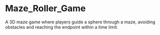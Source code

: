 # Maze_Roller_Game
A 3D maze game where players guide a sphere through a maze, avoiding obstacles and reaching the endpoint within a time limit.
